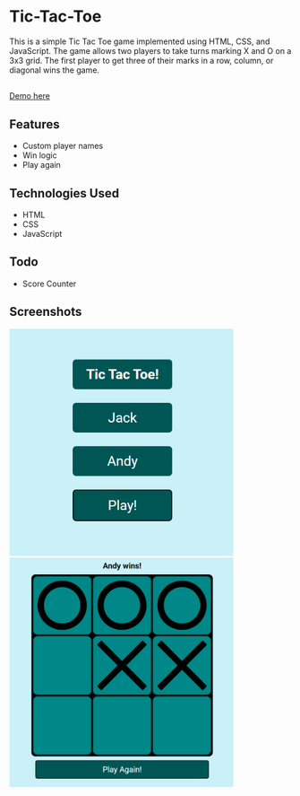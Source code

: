 # Tic-Tac-Toe

This is a simple Tic Tac Toe game implemented using HTML, CSS, and JavaScript. The game allows two players to take turns marking X and O on a 3x3 grid. The first player to get three of their marks in a row, column, or diagonal wins the game.

##

[Demo here](https://www.tictactoe.jackscottow.com)

## Features

- Custom player names
- Win logic
- Play again

## Technologies Used

- HTML
- CSS
- JavaScript

## Todo

- Score Counter

## Screenshots

<img src="Screenshots/site.png" width="400" alt="Splash"	/>
<img src="Screenshots/site2.png" width="400" alt="Game"/>
